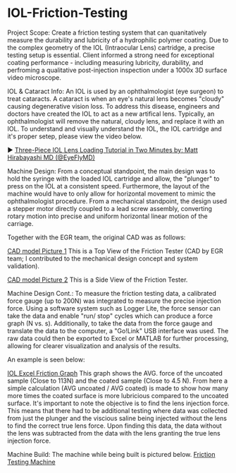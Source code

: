 # IOL-Friction-Testing
Project Scope: Create a friction testing system that can quanitatively measure the durability and lubricity of a hydrophilic polymer coating. Due to the complex geometry of the IOL (Intraocular Lens) cartridge, a precise testing setup is essential. Client informed a strong need for exceptional coating performance - including measuring lubricity, durability, and perfroming a qualitative post-injection inspection under a 1000x 3D surface video microscope. 

IOL & Cataract Info: An IOL is used by an ophthalmologist (eye surgeon) to treat cataracts. A cataract is when an eye's natural lens becomes "cloudy" causing degenerative vision loss. To address this disease, engineers and doctors have created the IOL to act as a new artifical lens. Typically, an ophthalmologist will remove the natural, cloudy lens, and replace it with an IOL. To understand and visually understand the IOL, the IOL cartridge and it's proper setep, please view the video below.

▶️ [Three-Piece IOL Lens Loading Tutorial in Two Minutes by: Matt Hirabayashi MD (@EyeFlyMD)](https://www.youtube.com/watch?v=hnIIPaW2O_Y)


Machine Design: From a conceptual standpoint, the main design was to hold the syringe with the loaded IOL cartridge and allow, the "plunger" to press on the IOL at a consistent speed. Furthermore, the layout of the machine would have to only allow for horizontal movement to mimic the ophthalmologist procedure. From a mechanical standpoint, the design used a stepper motor directly coupled to a lead screw assembly, converting rotary motion into precise and uniform horizontal linear motion of the carriage.

Together with the EGR team, the original CAD was as follows: 

[CAD model Picture 1](https://github.com/Franzvd14/IOL-Friction-Testing/blob/main/IMG_1741%20(1).jpg)
This is a Top View of the Friction Tester (CAD by EGR team; I contributed to the mechanical design concept and system validation).

[CAD model Picture 2](https://github.com/Franzvd14/IOL-Friction-Testing/blob/main/IMG_1740%20(1).jpg)
This is a Side View of the Friction Tester.

Machine Design Cont.: To measure the friction testing data, a calibrated force gauge (up to 200N) was integrated to measure the precise injection force. Using a software system such as Logger Lite, the force sensor can take the data and enable "run/ stop" cycles which can produce a force graph (N vs. s). Additionally, to take the data from the force gauge and translate the data to the computer, a "Go!Link" USB interface was used. The raw data could then be exported to Excel or MATLAB for further processing, allowing for clearer visualization and analysis of the results.

An example is seen below:

[IOL Excel Friction Graph](https://github.com/Franzvd14/IOL-Friction-Testing/blob/main/IMG_1987%20(1).jpg)
This graph shows the AVG. force of the uncoated sample (Close to 113N) and the coated sample (Close to 4.5 N). From here a simple calculation (AVG uncoated / AVG coated) is made to show how many more times the coated surface is more lubricious compared to the uncoated surface. It's important to note the objective is to find the lens injection force. This means that there had to be additional testing where data was collected from just the plunger and the viscious saline being injected without the lens to find the correct true lens force. Upon finding this data, the data without the lens was subtracted from the data with the lens granting the true lens injection force.

Machine Build: 
The machine while being built is pictured below.
[Friction Testing Machine](https://github.com/Franzvd14/IOL-Friction-Testing/blob/main/Friction.jpg)

